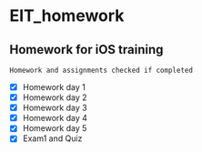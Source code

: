 # EIT_homework
## Homework for iOS training 

`Homework and assignments checked if completed`

- [x] Homework day 1
- [x] Homework day 2
- [x] Homework day 3
- [x] Homework day 4
- [x] Homework day 5
- [x] Exam1 and Quiz
